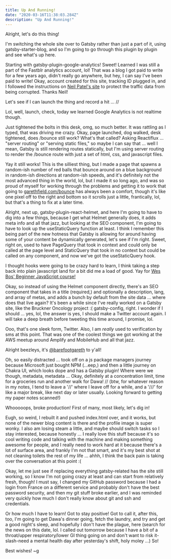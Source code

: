 ```yaml
---
title: Up And Running!
date: "2020-03-16T11:38:03.284Z"
description: "Up And Running!"
---
```


Alright, let's do this thing!

I'm switching the whole site over to Gatsby rather than just a part of it, using gatsby-starter-blog, and so I'm going to go through this plugin by plugin and see what's up here.

Starting with gatsby-plugin-google-analytics! Sweet! Learned I was still a part of the Fastblr analytics account, lol! That was a blog I got paid to write for a few years ago, didn't really go anywhere, but hey, I can say I've been paid to write! Okay, account created for this site, tracking ID plugged in, and I followed the instructions on [Neil Patel's site](https://neilpatel.com/blog/protect-analytics-from-hacking/) to protect the traffic data from being corrupted. Thanks Neil!

Let's see if I can launch the thing and record a hit ... //

Lol, well, launch, check, today we learned Google Analytics is not realtime though.

Just tightened the bolts in this desk, omg, so much better. It was rattling as I typed, that was driving me crazy. Okay, page launched, dog walked, desk tightened, does /bounce still work? What's that called? Asking Reactiflux ... "server routing" or "serving static files," so maybe I can say that ... well I mean, Gatsby is still rendering routes statically, but I'm using server routing to render the /bounce route with just a set of html, css, and javascript files.

Yay it still works! This is the silliest thing, but I made a page that spawns a random-ish number of red balls that bounce around on a blue background in random-ish directions at random-ish speeds, and it's definitely not the most advanced thing in the world, lol, but I made it so long ago, and was so proud of myself for working through the problems and getting it to work that going to [garethfield.com/bounce](https://www.garethfield.com/bounce) has always been a comfort, though it's like one pixel off to the right and bottom so it scrolls just a little, frantically, lol, but that's a thing to fix at a later time.

Alright, next up, gatsby-plugin-react-helmet, and here I'm going to have to dig into a few things, because I get what Helmet generally does, it adds meta info and all that jazz, but looking at the SEO component, I'm going to have to look up the useStaticQuery function at least. I think I remember this being part of the new hotness that Gatsby is allowing for around having some of your content be dynamically generated, let's see if I'm right. Sweet, right on, used to have PageQuery that took in context and could only be called at the page level and StaticQuery that took in no context but could be called on any component, and now we've got the useStaticQuery hook.

I thought hooks were going to be crazy hard to learn, I think taking a step back into plain javascript land for a bit did me a load of good. Yay for [Wes Bos' Beginner JavaScript course!](beginnerjavascript.com)

Okay, so instead of using the Helmet component directly, there's an SEO component that takes in a title (required,) and optionally a description, lang, and array of metas, and adds a bunch by default from the site data ... where does that live again? It's been a while since I've really worked on a Gatsby site, like the Bruckner Oncology project :( gatsby-config, right. I wonder if I should ... yes, lol, the answer is yes, I should make a Twitter account again. I will take a deep breath before tweeting this time around, I promise, lol.

Ooo, that's one sleek form, Twitter. Also, I am _really_ used to verification by sms at this point. That was one of the coolest things we got working at the AWS meetup around Amplify and MobileHub and all that jazz.

Alright beezleys, it's [@barefootgareth](twitter.com/barefootgareth) to y'all!

Oh, so easily distracted ... took off on a js package managers journey because Microsoft just bought NPM (...eep,) and then a little journey on Chakra UI, which looks dope and has a Gatsby plugin! Where were we though, metadata, metadata ... Okay, definitely at a concentration limit, time for a groceries run and another walk for Dawa! // (btw, for whatever reason in my notes, I tend to leave a '//' where I leave off for a while, and a '///' for like a major break, like next day or later usually. Looking forward to getting my paper notes scanned!)

Whooooops, broke production! First of many, most likely, let's dig in!

Eugh, so weird, I rebuilt it and pushed index.html over, and it works, but none of the newer blog content is there and the profile image is super wonky. I also am losing steam a little, and maybe should switch tasks so I stay interested, because honestly ... I really love this stuff because it's so cool writing code and talking with the machine and making something awesome for people, and I really need to work hard at it because there's a lot of surface area, and frankly I'm not that smart, and it's my best shot at not cleaning toilets the rest of my life ... ahhh, I think the back pain is taking over the conversation at this point :(

Okay, let me just see if replacing everything gatsby-related has the site still working, so I know I'm not going crazy at least and can start from relatively fresh, though! I must say, I changed my GitHub password because I had a login from France on a different service and probably don't have the best password security, and then my git stuff broke earlier, and I was reminded very quickly how much I don't really know about git and ssh and credentials.

Or how much I have to learn! Got to stay positive! Got to call it, after this, too, I'm going to get Dawa's dinner going, fetch the laundry, and try and get a good night's sleep, and hopefully I don't have the plague, here (search for the news on this date, lol. I called out tomorrow because I have a bit of a throat/upper respiratory/lower GI thing going on and don't want to risk it-slash-need a mental health day after yesterday's shift, holy moley ...) So!

Best wishes! ~g
